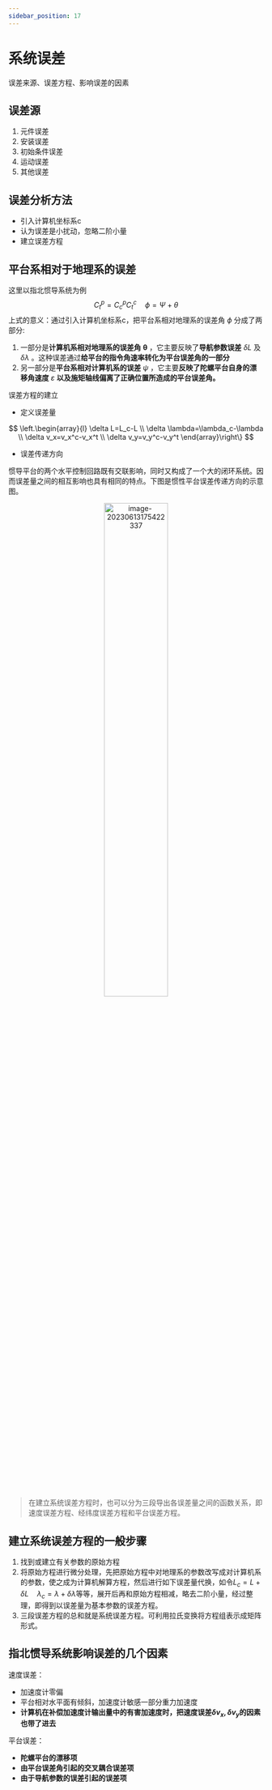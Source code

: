 ```yaml
---
sidebar_position: 17
---
```


# 系统误差

误差来源、误差方程、影响误差的因素

## 误差源

1. 元件误差
2. 安装误差
3. 初始条件误差
4. 运动误差
5. 其他误差

## 误差分析方法

- 引入计算机坐标系c
- 认为误差是小扰动，忽略二阶小量
- 建立误差方程

## 平台系相对于地理系的误差

这里以指北惯导系统为例
$$
C_t^p=C_c^p C_t^c \quad \phi=\Psi+\theta
$$
上式的意义：通过引入计算机坐标系c，把平台系相对地理系的误差角 $\phi$ 分成了两部分:

1. 一部分是**计算机系相对地理系的误差角** $\boldsymbol{\theta}$ ，它主要反映了**导航参数误差** $\delta L$ 及 $\delta \lambda$ 。这种误差通过**给平台的指令角速率转化为平台误差角的一部分**
2. 另一部分是**平台系相对计算机系的误差** $\psi$ ，它主要**反映了陀螺平台自身的漂移角速度** $\varepsilon$ **以及施矩轴线偏离了正确位置所造成的平台误差角。**

误差方程的建立

- 定义误差量

$$
\left.\begin{array}{l}
\delta L=L_c-L \\
\delta \lambda=\lambda_c-\lambda \\
\delta v_x=v_x^c-v_x^t \\
\delta v_y=v_y^c-v_y^t
\end{array}\right\}
$$

- 误差传递方向

惯导平台的两个水平控制回路既有交联影响，同时又构成了一个大的闭环系统。因而误差量之间的相互影响也具有相同的特点。下图是惯性平台误差传递方向的示意图。

<center><img src={require('./assets/image-20230613175422337.png').default} alt="image-20230613175422337" width="50%" /></center>

> 在建立系统误差方程时，也可以分为三段导出各误差量之间的函数关系，即速度误差方程、经纬度误差方程和平台误差方程。

## 建立系统误差方程的一般步骤

1. 找到或建立有关参数的原始方程
2. 将原始方程进行微分处理，先把原始方程中对地理系的参数改写成对计算机系的参数，使之成为计算机解算方程，然后进行如下误差量代换，如令$L_c=L+\delta L \quad \lambda_c=\lambda+\delta \lambda$等等，展开后再和原始方程相减，略去二阶小量，经过整理，即得到以误差量为基本参数的误差方程。
3. 三段误差方程的总和就是系统误差方程。可利用拉氏变换将方程组表示成矩阵形式。

## 指北惯导系统影响误差的几个因素

速度误差：

- 加速度计零偏
- 平台相对水平面有倾斜，加速度计敏感一部分重力加速度
- **计算机在补偿加速度计输出量中的有害加速度时，把速度误差$\delta v_x, \delta v_y$的因素也带了进去**

平台误差：

- **陀螺平台的漂移项**
- **由平台误差角引起的交叉耦合误差项**
- **由于导航参数的误差引起的误差项**